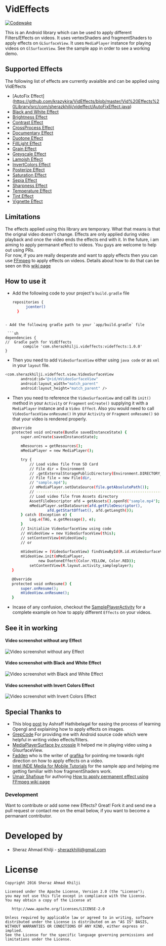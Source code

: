 # VidEffects
[![Codewake](https://www.codewake.com/badges/ask_question_flat_square.svg)](https://www.codewake.com/p/videffects)

This is an Android library which can be used to apply different Filters/Effects on videos. It uses vertexShaders and fragmentShaders to apply effects on `GLSurfaceView`. It uses `MediaPlayer` instance for playing videos on `GlSurfaceView`. See the sample app in order to see a working demo.

## Supported Effects

The following list of effects are currently avaialble and can be applied using VidEffects
* [AutoFix Effect] (https://github.com/krazykira/VidEffects/blob/master/Vid%20Effects%20Library/src/com/sherazkhilji/videffect/AutoFixEffect.java)
* [Black and White Effect](https://github.com/krazykira/VidEffects/blob/master/Vid%20Effects%20Library/src/com/sherazkhilji/videffect/BlackAndWhiteEffect.java)
* [Brightness Effect](https://github.com/krazykira/VidEffects/blob/master/Vid%20Effects%20Library/src/com/sherazkhilji/videffect/BrightnessEffect.java)
* [Contrast Effect](https://github.com/krazykira/VidEffects/blob/master/Vid%20Effects%20Library/src/com/sherazkhilji/videffect/ContrastEffect.java)
* [CrossProcess Effect](https://github.com/krazykira/VidEffects/blob/master/Vid%20Effects%20Library/src/com/sherazkhilji/videffect/CrossProcessEffect.java)
* [Documentary Effect](https://github.com/krazykira/VidEffects/blob/master/Vid%20Effects%20Library/src/com/sherazkhilji/videffect/DocumentaryEffect.java)
* [Duotone Effect](https://github.com/krazykira/VidEffects/blob/master/Vid%20Effects%20Library/src/com/sherazkhilji/videffect/DuotoneEffect.java)
* [FillLight Effect](https://github.com/krazykira/VidEffects/blob/master/Vid%20Effects%20Library/src/com/sherazkhilji/videffect/FillLightEffect.java)
* [Grain Effect](https://github.com/krazykira/VidEffects/blob/master/Vid%20Effects%20Library/src/com/sherazkhilji/videffect/GrainEffect.java)
* [Greyscale Effect](https://github.com/krazykira/VidEffects/blob/master/Vid%20Effects%20Library/src/com/sherazkhilji/videffect/GreyScaleEffect.java)
* [Lamoish Effect](https://github.com/krazykira/VidEffects/blob/master/Vid%20Effects%20Library/src/com/sherazkhilji/videffect/LamoishEffect.java)
* [InvertColors Effect](https://github.com/krazykira/VidEffects/blob/master/Vid%20Effects%20Library/src/com/sherazkhilji/videffect/InvertColorsEffect.java)
* [Posterize Effect](https://github.com/krazykira/VidEffects/blob/master/Vid%20Effects%20Library/src/com/sherazkhilji/videffect/PosterizeEffect.java)
* [Saturation Effect](https://github.com/krazykira/VidEffects/blob/master/Vid%20Effects%20Library/src/com/sherazkhilji/videffect/SaturationEffect.java)
* [Sepia Effect](https://github.com/krazykira/VidEffects/blob/master/Vid%20Effects%20Library/src/com/sherazkhilji/videffect/SepiaEffect.java)
* [Sharpness Effect](https://github.com/krazykira/VidEffects/blob/master/Vid%20Effects%20Library/src/com/sherazkhilji/videffect/SharpnessEffect.java)
* [Temperature Effect](https://github.com/krazykira/VidEffects/blob/master/Vid%20Effects%20Library/src/com/sherazkhilji/videffect/TemperatureEffect.java)
* [Tint Effect](https://github.com/krazykira/VidEffects/blob/master/Vid%20Effects%20Library/src/com/sherazkhilji/videffect/TintEffect.java)
* [Vignette Effect](https://github.com/krazykira/VidEffects/blob/master/Vid%20Effects%20Library/src/com/sherazkhilji/videffect/VignetteEffect.java)


## Limitations

The effects applied using this library are temporary. What that means is that the orignal video doesn't change. Effects are only applied during video playback and once the video ends the effects end with it. In the future, i am aiming to apply permanant effect to videos. You guys are welcome to help out using PRs. 
<br>For now, if you are really desperate and want to apply effects then you can use [FFmpeg](https://ffmpeg.org/) to apply effects on videos. Details about how to do that can be seen on this [wiki page](https://github.com/krazykira/VidEffects/wiki/Permanent-video-effects)

## How to use it
- Add the following code to your project's `build.gradle` file
  ```sh
  repositories {
        jcenter()
    }
```

- Add the following gradle path to your `app/build.gradle` file

 ```sh
dependencies {
//	Gradle path for VidEffects
    	compile 'com.sherazkhilji.videffects:videffects:1.0.0'
}
```

- Then you need to add `VideoSurfaceView` either using `java code` or as `xml` in your `layout` file.
 ```sh
<com.sherazkhilji.videffect.view.VideoSurfaceView
        android:id="@+id/mVideoSurfaceView"
        android:layout_width="match_parent"
        android:layout_height="match_parent" />
```
- Then you need to reference the `VideoSurfaceView` and call its `init()` method in your `Activity` or `Fragment` `onCreate()` supplying it with a `MediaPlayer` instance and a `Video Effect`. Also you would need to call `VideoSurfaceView` `onResume()` in your `Activity` or `Fragment`  `onResume()` so that your video is rendered properly.

 ```sh
 	@Override
	protected void onCreate(Bundle savedInstanceState) {
		super.onCreate(savedInstanceState);

		mResources = getResources();
		mMediaPlayer = new MediaPlayer();

		try {
			// Load video file from SD Card
			// File dir = Environment
			// .getExternalStoragePublicDirectory(Environment.DIRECTORY_DOWNLOADS);
			// File file = new File(dir,
			// "sample.mp4");
			// mMediaPlayer.setDataSource(file.getAbsolutePath());
			// -----------------------------------------------------------------------
			// Load video file from Assets directory
			AssetFileDescriptor afd = getAssets().openFd("sample.mp4");
			mMediaPlayer.setDataSource(afd.getFileDescriptor(),
					afd.getStartOffset(), afd.getLength());
		} catch (Exception e) {
			Log.e(TAG, e.getMessage(), e);
		}
		// Initialize VideoSurfaceView using code
		// mVideoView = new VideoSurfaceView(this);
		// setContentView(mVideoView);
		// or
	
		mVideoView = (VideoSurfaceView) findViewById(R.id.mVideoSurfaceView);
		mVideoView.init(mMediaPlayer,
				new DuotoneEffect(Color.YELLOW, Color.RED));
	        setContentView(R.layout.activity_sampleplayer);
	}

	@Override
	protected void onResume() {
		super.onResume();
		mVideoView.onResume();
	}
 ```


- Incase of any confusion, checkout the [SamplePlayerActivity](https://github.com/krazykira/VidEffects/blob/master/Vid%20Effects%20Library/src/com/sherazkhilji/videffect/sample/SamplePlayerActivity.java) for a complete example on how to apply different `Effects` on your videos.

## See it in working

#### Video screenshot without any Effect
![Video screenshot without any Effect](https://cloud.githubusercontent.com/assets/2201511/9244232/ded8b760-41b2-11e5-9e4b-54d7c0b9cfca.png)

#### Video screenshot with Black and White Effect
![Video screenshot with Black and White Effect](https://cloud.githubusercontent.com/assets/2201511/9244235/e75ab7a8-41b2-11e5-90b7-33d944d1d6c8.png)

#### Video screenshot with Invert Colors Effect
![Video screenshot with Invert Colors Effect](https://cloud.githubusercontent.com/assets/2201511/9244236/ea09d344-41b2-11e5-9e71-f04601fd61e9.png)

## Special Thanks to

* This blog [post](http://code.tutsplus.com/tutorials/how-to-use-android-media-effects-with-opengl-es--cms-23650) by Ashraff Hathibelagal for easing the process of learning Opengl and explaining how to apply effects on images.
* [GrepCode](http://grepcode.com/file/repository.grepcode.com/java/ext/com.google.android/android/5.0.1_r1/android/filterpacks/imageproc/package-info.java) For providing me with Android source code which were helpful in writing video effects/filters.
* [MediaPlayerSurface by crossle](https://github.com/crossle/MediaPlayerSurface) It helped me in playing video using a GlsurfaceView.
* [Fadden](http://stackoverflow.com/questions/31805837/applying-effects-on-video-being-played/31958741#comment51571387_31805837) who is the writer of [grafika](https://github.com/google/grafika) for pointing me towards right direction on how to apply effects on a video.
* [Intel INDE Media for Mobile Tutorials](https://software.intel.com/en-us/articles/intel-inde-media-pack-for-android-tutorials-building-samples) for the sample app and helping me getting familiar with how fragmentShaders work.
* [Umair Shafique](https://github.com/muhammad-umair-khan) for authoring [How to apply permanent effect using FFmpeg wiki page](https://github.com/krazykira/VidEffects/wiki/Permanent-video-effects)
 

### Development

Want to contribute or add some new Effects? Great! Fork it and send me a pull request or contact me on the email below, if you want to become a permanant contributor.


Developed by
============

* Sheraz Ahmad Khilji - <sherazkhilji@gmail.com>


License
=======

    Copyright 2016 Sheraz Ahmad Khilji

    Licensed under the Apache License, Version 2.0 (the "License");
    you may not use this file except in compliance with the License.
    You may obtain a copy of the License at

       http://www.apache.org/licenses/LICENSE-2.0

    Unless required by applicable law or agreed to in writing, software
    distributed under the License is distributed on an "AS IS" BASIS,
    WITHOUT WARRANTIES OR CONDITIONS OF ANY KIND, either express or implied.
    See the License for the specific language governing permissions and
    limitations under the License.

